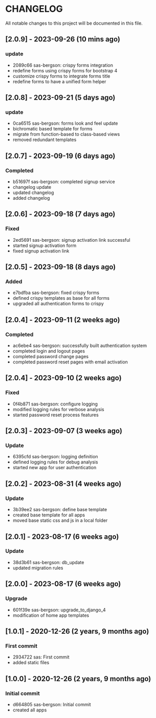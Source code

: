 # CHANGELOG

All notable changes to this project will be documented in this file.

## [2.0.9] - 2023-09-26 (10 mins ago)

### update

- 2089c66  sas-bergson: crispy forms integration
- redefine forms using crispy forms for bootstrap 4
- customize crispy forms to integrate forms title
- redefine forms to have a unified form helper

## [2.0.8] - 2023-09-21 (5 days ago)

### update

- 0ca6515  sas-bergson: forms look and feel update
- bichromatic based template for forms
- migrate from function-based to class-based views
- removed redundant templates

## [2.0.7] - 2023-09-19 (6 days ago)

### Completed

- b51697f  sas-bergson: completed signup service
- changelog update
- updated changelog
- added changelog

## [2.0.6] - 2023-09-18 (7 days ago)

### Fixed

- 2ed5691  sas-bergson: signup activation link successful
- started signup activation form
- fixed signup activation link

## [2.0.5] - 2023-09-18 (8 days ago)

### Added

- e7bdfba  sas-bergson: fixed crispy forms
- defined crispy templates as base for all forms
- upgraded all authentication forms to crispy

## [2.0.4] - 2023-09-11 (2 weeks ago)

### Completed

- ac6ebe4  sas-bergson: successfully built authentication system
- completed login and logout pages
- completed password change pages
- completed password reset pages with email activation

## [2.0.4] - 2023-09-10 (2 weeks ago)

### Fixed

- 0f4b871  sas-bergson: configure logging
- modified logging rules for verbose analysis
- started password reset process features

## [2.0.3] - 2023-09-07 (3 weeks ago)

### Update

- 6395cfd  sas-bergson: logging definition
- defined logging rules for debug analysis
- started new app for user authentication

## [2.0.2] - 2023-08-31 (4 weeks ago) 

### Update

- 3b39ee2  sas-bergson: define base template
- created  base template for all apps
- moved base static css and js in a local folder

## [2.0.1] - 2023-08-17 (6 weeks ago) 

### Update

- 38d3b61  sas-bergson: db_update
- updated migration rules

## [2.0.0] - 2023-08-17 (6 weeks ago)

### Upgrade

- 601f39e  sas-bergson: upgrade_to_django_4
- modification of home app templates

## [1.0.1] - 2020-12-26 (2 years, 9 months ago)	

### First commit

- 2934722  sas: First commit
- added static files

## [1.0.0] - 2020-12-26 (2 years, 9 months ago)

### Initial commit

- d664805  sas-bergson: Initial commit
- created all apps